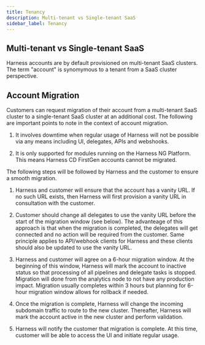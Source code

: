 ```yaml
---
title: Tenancy
description: Multi-tenant vs Single-tenant SaaS
sidebar_label: Tenancy
---
```


## Multi-tenant vs Single-tenant SaaS

Harness accounts are by default provisioned on multi-tenant SaaS clusters. The term "account" is synomymous to a tenant from a SaaS cluster perspective.

## Account Migration

Customers can request migration of their account from a multi-tenant SaaS cluster to a single-tenant SaaS cluster at an additional cost. The following are important points to note in the context of account migration.

1. It involves downtime when regular usage of Harness will not be possible via any means including UI, delegates, APIs and webshooks. 

2. It is only supported for modules running on the Harness NG Platform. This means Harness CD FirstGen accounts cannot be migrated.

The following steps will be followed by Harness and the customer to ensure a smooth migration.

1. Harness and customer will ensure that the account has a vanity URL. If no such URL exists, then Harness will first provision a vanity URL in consultation with the customer.

2. Customer should change all delegates to use the vanity URL before the start of the migration window (see below). The advanteage of this approach is that when the migration is completed, the delegates will get connected and no action will be required from the customer. Same principle applies to API/webhook clients for Harness and these clients should also be updated to use the vanity URL.

2. Harness and customer will agree on a 6-hour migration window. At the beginning of this window, Harness will mark the account to  inactive status so that processing of all pipelines and delegate tasks is stopped. Migration will done from the analytics node to not have any production impact. Migration usually completes within 3 hours but planning for 6-hour migration window allows for rollback if needed.

3. Once the migration is complete, Harness will change the incoming subdomain traffic to route to the new cluster. Thereafter, Harness will mark the account active in the new cluster and perform validation.

4. Harness will notify the customer that migration is complete. At this time, customer will be able to access the UI and initiate regular usage.


